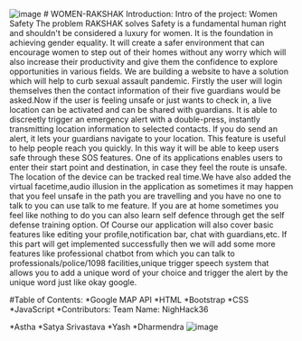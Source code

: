   ![image](https://user-images.githubusercontent.com/78973509/114281861-737b5d00-9a5e-11eb-96ba-42bebbe0b3e1.png)                                                                                                                                               # WOMEN-RAKSHAK
Introduction:
Intro of the project: Women Safety
The problem RAKSHAK solves
Safety is a fundamental human right and shouldn't be considered a luxury for women. It is the foundation in achieving gender equality. It will create a safer environment that can encourage women to step out of their homes without any worry which will also increase their productivity and give them the confidence to explore opportunities in various fields.
We are building a website to have a solution which will help to curb sexual assault pandemic. Firstly the user will login themselves then the contact information of their five guardians would be asked.Now if the user is feeling unsafe or just wants to check in, a live location can be activated and can be shared with guardians. It is able to discreetly trigger an emergency alert with a double-press, instantly transmitting location information to selected contacts. If you do send an alert, it lets your guardians navigate to your location. This feature is useful to help people reach you quickly. In this way it will be able to keep users safe through these SOS features. One of its applications enables users to enter their start point and destination, in case they feel the route is unsafe. The location of the device can be tracked real time.We have also added the virtual facetime,audio illusion in the application as sometimes it may happen that you feel unsafe in the path you are travelling and you have no one to talk to you can use talk to me feature. If you are at home sometimes you feel like nothing to do you can also learn self defence through get the self defense training option. Of Course our application will also cover basic features like editing your profile,notification bar, chat with guardians,etc. If this part will get implemented successfully then we will add some more features like professional chatbot from which you can talk to professionals/police/1098 facilities,unique trigger speech system that allows you to add a unique word of your choice and trigger the alert by the unique word just like okay google.

#Table of Contents:
*Google MAP API
*HTML
*Bootstrap
*CSS
*JavaScript
*Contributors:
Team Name: NighHack36

*Astha 
*Satya Srivastava
*Yash
*Dharmendra
![image](https://user-images.githubusercontent.com/78973509/114281861-737b5d00-9a5e-11eb-96ba-42bebbe0b3e1.png)
